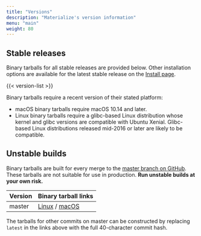 ```yaml
---
title: "Versions"
description: "Materialize's version information"
menu: "main"
weight: 80
---
```


## Stable releases

Binary tarballs for all stable releases are provided below. Other installation
options are available for the latest stable release on the [Install
page](../install).

{{< version-list >}}

Binary tarballs require a recent version of their stated platform:

* macOS binary tarballs require macOS 10.14 and later.
* Linux binary tarballs require a glibc-based Linux distribution whose kernel
  and glibc versions are compatible with Ubuntu Xenial. Glibc-based Linux
  distributions released mid-2016 or later are likely to be compatible.

## Unstable builds

Binary tarballs are built for every merge to the [master branch on
GitHub][github]. These tarballs are not suitable for use in production.
**Run unstable builds at your own risk.**

Version | Binary tarball links
--------|---------------------
master  | [Linux] / [macOS]

The tarballs for other commits on master can be constructed by replacing
`latest` in the links above with the full 40-character commit hash.

[Linux]: http://downloads.mtrlz.dev/materialized-latest-x86_64-unknown-linux-gnu.tar.gz
[macOS]: http://downloads.mtrlz.dev/materialized-latest-x86_64-apple-darwin.tar.gz
[github]: https://github.com/MaterializeInc/materialize
